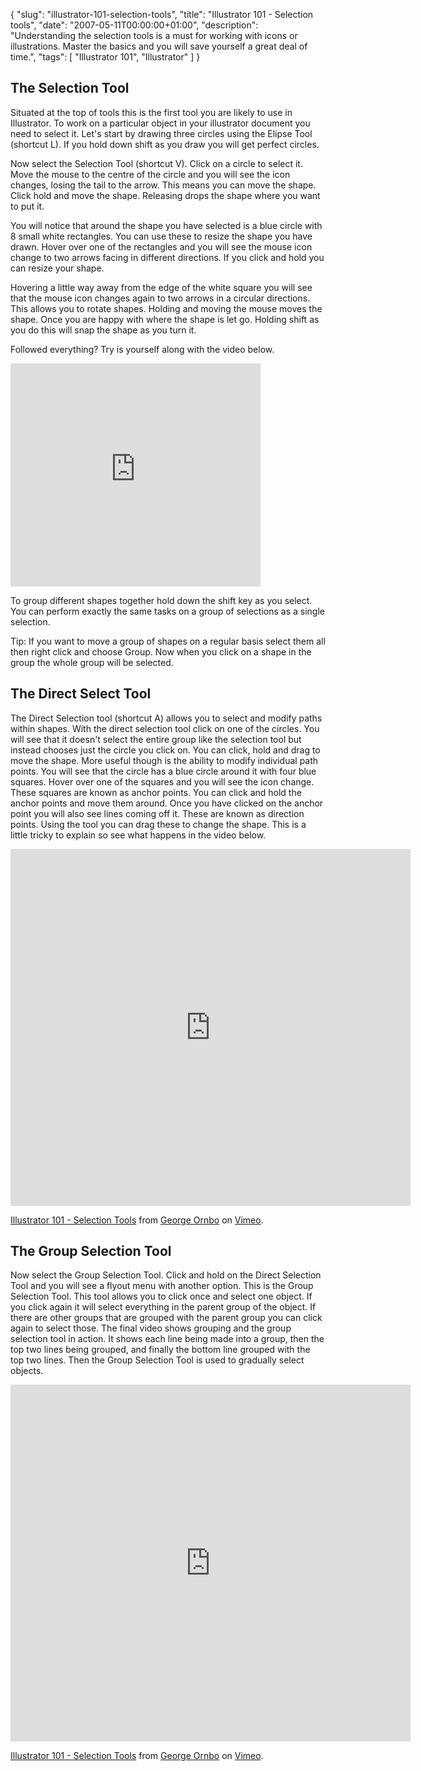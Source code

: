 {
  "slug": "illustrator-101-selection-tools",
  "title": "Illustrator 101 - Selection tools",
  "date": "2007-05-11T00:00:00+01:00",
  "description": "Understanding the selection tools is a must for working with icons or illustrations. Master the basics and you will save yourself a great deal of time.",
  "tags": [
    "Illustrator 101",
    "Illustrator"
  ]
}

## The Selection Tool

Situated at the top of tools this is the first tool you are likely to use in Illustrator. To work on a particular object in your illustrator document you need to select it. Let's start by drawing three circles using the Elipse Tool (shortcut L). If you hold down shift as you draw you will get perfect circles.

Now select the Selection Tool (shortcut V). Click on a circle to select it. Move the mouse to the centre of the circle and you will see the icon changes, losing the tail to the arrow. This means you can move the shape. Click hold and move the shape. Releasing drops the shape where you want to put it. 

You will notice that around the shape you have selected is a blue circle with 8 small white rectangles. You can use these to resize the shape you have drawn. Hover over one of the rectangles and you will see the mouse icon change to two arrows facing in different directions. If you click and hold you can resize your shape.

Hovering a little way away from the edge of the white square you will see that the mouse icon changes again to two arrows in a circular directions. This allows you to rotate shapes. Holding and moving the mouse moves the shape. Once you are happy with where the shape is let go. Holding shift as you do this will snap the shape as you turn it.

Followed everything? Try is yourself along with the video below.

<iframe src="https://player.vimeo.com/video/33020856?title=0&amp;byline=0&amp;portrait=0" width="400" height="357" frameborder="0" webkitAllowFullScreen mozallowfullscreen allowFullScreen></iframe>

To group different shapes together hold down the shift key as you select. You can perform exactly the same tasks on a group of selections as a single selection. 

Tip: If you want to move a group of shapes on a regular basis select them all then right click and choose Group. Now when you click on a shape in the group the whole group will be selected.

## The Direct Select Tool

The Direct Selection tool (shortcut A) allows you to select and modify paths within shapes. With the direct selection tool click on one of the circles. You will see that it doesn't select the entire group like the selection tool but instead chooses just the circle you click on. You can click, hold and drag to move the shape. More useful though is the ability to modify individual path points. You will see that the circle has a blue circle around it with four blue squares. Hover over one of the squares and you will see the icon change. These squares are known as anchor points. You can click and hold the anchor points and move them around. Once you have clicked on the anchor point you will also see lines coming off it. These are known as direction points. Using the tool you can drag these to change the shape. This is a little tricky to explain so see what happens in the video below.

<iframe src="https://player.vimeo.com/video/32934298?title=0&amp;byline=0&amp;portrait=0" width="640" height="571" frameborder="0" webkitAllowFullScreen mozallowfullscreen allowFullScreen></iframe><p><a href="https://vimeo.com/32934298">Illustrator 101 - Selection Tools</a> from <a href="https://vimeo.com/shapeshed">George Ornbo</a> on <a href="https://vimeo.com">Vimeo</a>.</p>


## The Group Selection Tool

Now select the Group Selection Tool. Click and hold on the Direct Selection Tool and you will see a flyout menu with another option. This is the Group Selection Tool. This tool allows you to click once and select one object. If you click again it will select everything in the parent group of the object. If there are other groups that are grouped with the parent group you can click again to select those. The final video shows grouping and the group selection tool in action. It shows each line being made into a group, then the top two lines being grouped, and finally the bottom line grouped with the top two lines. Then the Group Selection Tool is used to gradually select objects.

<iframe src="https://player.vimeo.com/video/32934355?title=0&amp;byline=0&amp;portrait=0" width="640" height="571" frameborder="0" webkitAllowFullScreen mozallowfullscreen allowFullScreen></iframe><p><a href="https://vimeo.com/32934355">Illustrator 101 - Selection Tools</a> from <a href="https://vimeo.com/shapeshed">George Ornbo</a> on <a href="https://vimeo.com">Vimeo</a>.</p>
